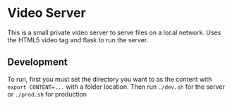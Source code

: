 # Video Server

This is a small private video server to serve files on a local network. Uses the HTML5 video tag and
flask to run the server.

## Development

To run, first you must set the directory you want to as the content with `export CONTENT=...` with a folder location. Then run `./dev.sh` for the server or `./prod.sh` for production